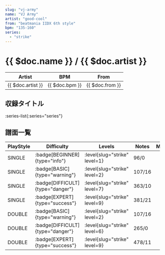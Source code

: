 ```yaml
---
slug: "vj-army"
name: "VJ Army"
artist: "good-cool"
from: "beatmania IIDX 6th style"
bpm: "135-160"
series:
  - "strike"
---
```


# {{ $doc.name }} / {{ $doc.artist }}

|Artist|BPM|From|
|------|---|----|
|{{ $doc.artist }}|{{ $doc.bpm }}|{{ $doc.from }}|

## 収録タイトル

:series-list{:series="series"}

## 譜面一覧

|PlayStyle|Difficulty|Levels|Notes|Movie|
|---------|----------|------|-----|-----|
|SINGLE| :badge[BEGINNER]{type="info"}|<div class="field is-grouped is-grouped-multiline"> :level{slug="strike" level=1}</div>|96/0||
|SINGLE| :badge[BASIC]{type="warning"}|<div class="field is-grouped is-grouped-multiline"> :level{slug="strike" level=2}</div>|107/16||
|SINGLE| :badge[DIFFICULT]{type="danger"}|<div class="field is-grouped is-grouped-multiline"> :level{slug="strike" level=7}</div>|363/10||
|SINGLE| :badge[EXPERT]{type="success"}|<div class="field is-grouped is-grouped-multiline"> :level{slug="strike" level=9}</div>|381/21||
|DOUBLE| :badge[BASIC]{type="warning"}|<div class="field is-grouped is-grouped-multiline"> :level{slug="strike" level=2}</div>|107/16||
|DOUBLE| :badge[DIFFICULT]{type="danger"}|<div class="field is-grouped is-grouped-multiline"> :level{slug="strike" level=6}</div>|265/0||
|DOUBLE| :badge[EXPERT]{type="success"}|<div class="field is-grouped is-grouped-multiline"> :level{slug="strike" level=9}</div>|478/11||
